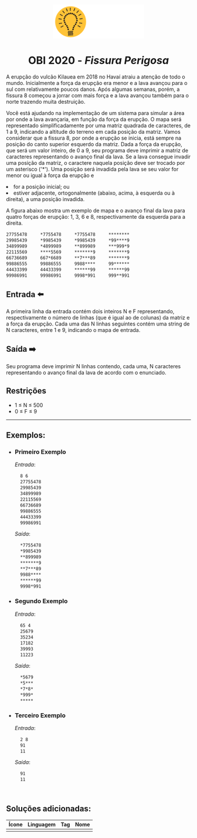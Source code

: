 <p align="center">
<img width="250px" src="../../../../docs/imagens/obi/logo-obi.svg"/> </p>

 <h1 align="center" style="font-weight: bold">OBI 2020 - <span style="font-style: italic"> Fissura Perigosa</span></h1>

A erupção do vulcão Kilauea em 2018 no Havaí atraiu a atenção de todo o mundo. Inicialmente a força da erupção era menor e a lava avançou para o sul com relativamente poucos danos. Após algumas semanas, porém, a fissura 8 começou a jorrar com mais força e a lava avançou também para o norte trazendo muita destruição.

Você está ajudando na implementação de um sistema para simular a área por onde a lava avançaria, em função da força da erupção. O mapa será representado simplificadamente por uma matriz quadrada de caracteres, de 1 a 9, indicando a altitude do terreno em cada posição da matriz. Vamos considerar que a fissura 8, por onde a erupção se inicia, está sempre na posição do canto superior esquerdo da matriz. Dada a força da erupção, que será um valor inteiro, de 0 a 9, seu programa deve imprimir a matriz de caracteres representando o avanço final da lava. Se a lava consegue invadir uma posição da matriz, o caractere naquela posição deve ser trocado por um asterisco ('*'). Uma posição será invadida pela lava se seu valor for menor ou igual à força da erupção e

<li>for a posição inicial; ou</li>
<li>estiver adjacente, ortogonalmente (abaixo, acima, à esquerda ou à direita), a uma posição invadida.</li>

A figura abaixo mostra um exemplo de mapa e o avanço final da lava para quatro forças de erupção: 1, 3, 6 e 8, respectivamente da esquerda para a direita.

```
27755478     *7755478     *7755478     ********
29985439     *9985439     *9985439     *99****9
34899989     *4899989     **899989     ***999*9
22115569     ****5569     *******9     *******9
66736689     667*6689     **7***89     *******9
99886555     99886555     9988****     99******
44433399     44433399     ******99     ******99
99986991     99986991     9998*991     999**991

```


## Entrada ⬅️ 
A primeira linha da entrada contém dois inteiros N e F representando, respectivamente o número de linhas (que é igual ao de colunas) da matriz e a força da erupção. Cada uma das N linhas seguintes contém uma string de N caracteres, entre 1 e 9, indicando o mapa de entrada.

## Saída ➡️
Seu programa deve imprimir N linhas contendo, cada uma, N caracteres representando o avanço final da lava de acordo com o enunciado.

## Restrições
- 1 ≤ N ≤ 500
- 0 ≤ F ≤ 9



---
## Exemplos:

- ### Primeiro Exemplo
  *Entrada*:
  ```
    8 6
    27755478
    29985439
    34899989
    22115569
    66736689
    99886555
    44433399
    99986991
  ```
  *Saída*:
  ```
    *7755478
    *9985439
    **899989
    *******9
    **7***89
    9988****
    ******99
    9998*991
  ```
- ### Segundo Exemplo
  *Entrada*:
  ```
    65 4
    25679
    35234
    17182
    39993
    11223
  ```
  *Saída*:
  ```
    *5679
    *5***
    *7*8*
    *999*
    *****
  ```
- ### Terceiro Exemplo
  *Entrada*:
  ```
    2 8
    91
    11
  ```
  *Saída*:
  ```
    91
    11
  ```

<br/>

## Soluções adicionadas:
| Ícone | Linguagem | Tag | Nome |
|:---:|:---:|:---:|:---:|
|  |  |  |  |
